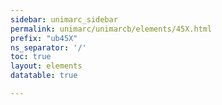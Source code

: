 ```yaml
---
sidebar: unimarc_sidebar
permalink: unimarc/unimarcb/elements/45X.html
prefix: "ub45X"
ns_separator: '/'
toc: true
layout: elements
datatable: true

---
```

